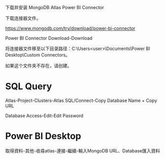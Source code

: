 
下载并安装 MongoDB Atlas Power BI Connector

下载连接器文件。

https://www.mongodb.com/try/download/power-bi-connector

Power BI Connector Download-Download

将连接器文件移至以下目录路径：C:\Users\<user>\Documents\Power BI Desktop\Custom Connectors。

如果这个文件夹不存在，请创建。

# SQL Query

Atlas-Project-Clusters-Atlas SQL/Connect-Copy Database Name + Copy URL

Database Access-Edit-Edit Password

# Power BI Desktop

取得資料-其他-收尋atlas-連接-繼續-輸入MongoDB URL、Database匯入資料
